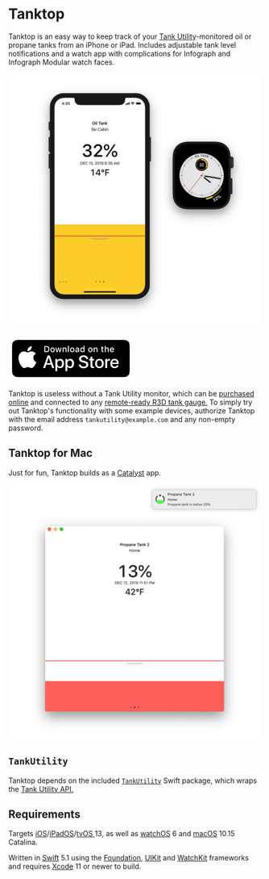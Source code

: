 # Tanktop

Tanktop is an easy way to keep track of your [Tank Utility](https://www.tankutility.com)-monitored oil or propane tanks from an iPhone or iPad. Includes adjustable tank level notifications and a watch app with complications for Infograph and Infograph Modular watch faces.

![](Tanktop/Tanktop1.png)

[![Download on the App Store](Tanktop/AppStore.svg)](https://apps.apple.com/us/app/tanktop-for-tank-utility/id1452241428)

Tanktop is useless without a Tank Utility monitor, which can be [purchased online](https://shop.tankutility.com) and connected to any [remote-ready R3D tank gauge.](http://www.tankutility.com/r3d-compatible-gauge-faces) To simply try out Tanktop's functionality with some example devices, authorize Tanktop with the email address `tankutility@example.com` and any non-empty password.

## Tanktop for Mac

Just for fun, Tanktop builds as a [Catalyst](https://developer.apple.com/mac-catalyst) app.

![](Tanktop/Tanktop2.png)

## `TankUtility`

Tanktop depends on the included [`TankUtility`](TankUtility) Swift package, which wraps the [Tank Utility API.](http://apidocs.tankutility.com) 

## Requirements

Targets [iOS](https://developer.apple.com/ios)/[iPadOS](https://developer.apple.com/ipad)/[tvOS ](https://developer.apple.com/tvos) 13, as well as [watchOS](https://developer.apple.com/watchos) 6 and [macOS](https://developer.apple.com/macos) 10.15 Catalina.

Written in [Swift](https://developer.apple.com/documentation/swift) 5.1 using the [Foundation](https://developer.apple.com/documentation/foundation), [UIKit](https://developer.apple.com/documentation/uikit) and [WatchKit](https://developer.apple.com/documentation/watchkit) frameworks and requires [Xcode](https://developer.apple.com/xcode) 11 or newer to build.
